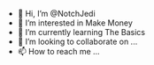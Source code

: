 - 👋 Hi, I’m @NotchJedi
- 👀 I’m interested in Make Money
- 🌱 I’m currently learning The Basics
- 💞️ I’m looking to collaborate on ...
- 📫 How to reach me ...

<!---
NotchJedi/NotchJedi is a ✨ special ✨ repository because its `README.md` (this file) appears on your GitHub profile.
You can click the Preview link to take a look at your changes.
--->
